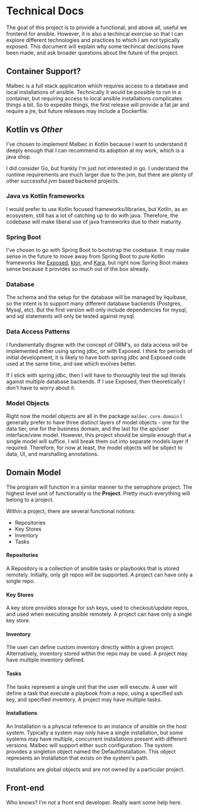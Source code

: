 # Technical Docs
The goal of this project is to provide a functional, and above all, useful we frontend for ansible. However, it is also a techincal exercise so that I can explore different technologies and practices to which I am not typically exposed. This document will explain why some techincal decisions have been made, and ask broader questions about the future of the project.

## Container Support?
Malbec is a full stack application which requires access to a database and local installations of ansible. Technically it would be possible to run in a container, but requiring access to local ansible installations complicates things a bit. So to expedite things, the first release will provide a fat jar and require a jre, but future releases may include a Dockerfile.

## Kotlin vs *Other*
I've chosen to implement Malbec in Kotlin because I want to understand it deeply enough that I can recommend its adoption at my work, which is a java shop.

I did consider Go, but frankly I'm just not interested in go. I understand the runtime requirements are much larger due to the jvm, but there are plenty of other successful jvm based backend projects. 

### Java vs Kotlin frameworks
I would prefer to use Kotlin focused frameworks/libraries, but Kotlin, as an ecosystem, still has a lot of catching up to do with java. Therefore, the codebase will make liberal use of java frameworks due to their maturity. 

### Spring Boot
I've chosen to go with Spring Boot to bootstrap the codebase. It may make sense in the future to move away from Spring Boot to pure Kotlin frameworks like [Exposed](https://github.com/JetBrains/Exposed), [ktor](https://github.com/Kotlin/ktor), and [Kara](http://karaframework.com/), but right now Spring Boot makes sense because it provides so much out of the box already. 

### Database
The schema and the setup for the database will be managed by liquibase, so the intent is to support many different database backends (Postgres, Mysql, etc). But the first version will only include dependencies for mysql, and sql statements will only be tested against mysql.

### Data Access Patterns
I fundamentally disgree with the concept of ORM's, so data access will be implemented either using spring jdbc, or with Exposed. I think for periods of initial development, it is likely to have both spring jdbc and Exposed code used at the same time, and see which evolves better. 

If I stick with spring jdbc, then I will have to thoroughly test the sql literals against multiple database backends. If I use Exposed, then theoretically I don't have to worry about it.

### Model Objects
Right now the model objects are all in the package `malbec.core.domain`
I generally prefer to have three distinct layers of model objects - one for the data tier, one for the business domain, and the last for the api/user interface/view model. However, this project should be simple enough that a single model will suffice. I will break them out into separate models layer if required. Therefore, for now at least, the model objects will be sibject to data, UI, and marshalling annotations. 

## Domain Model
The program will function in a similar manner to the semaphore project. The highest level unit of functionality is the **Project**. Pretty much everything will belong to a project. 

Within a project, there are several functional notions:

* Repositories
* Key Stores
* Inventory
* Tasks 

#### Repositories
A Repository is a collection of ansible tasks or playbooks that is stored remotely. Initially, only git repos will be supported. A project can have only a single repo.

#### Key Stores
A key store provides storage for ssh keys, used to checkout/update repos, and used when executing ansible remotely. A project can have only a single key store.

#### Inventory
The user can define custom inventory directly within a given project. Alternatively, inventory stored within the repo may be used. A project may have multiple inventory defined.

#### Tasks
The tasks represent a single unit that the user will execute. A user will define a task that execute a playbook from a repo, using a specified ssh key, and specified inventory. A project may have multiple tasks.

#### Installations
An Installation is a physcal reference to an instance of ansible on the host system. Typically a system may only have a single installation, but some systems may have multiple, concurrent installations present with different versions. Malbec will support either such configuration. The system provides a singleton object named the DefaultInstallation. This object represents an Installation that exists on the system's path. 

Installations are global objects and are not owned by a particular project.

## Front-end
Who knows? I'm not a front end developer. Really want some help here.
